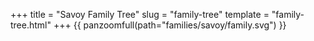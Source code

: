 +++
title = "Savoy Family Tree"
slug = "family-tree"
template = "family-tree.html"
+++
{{ panzoomfull(path="families/savoy/family.svg") }}